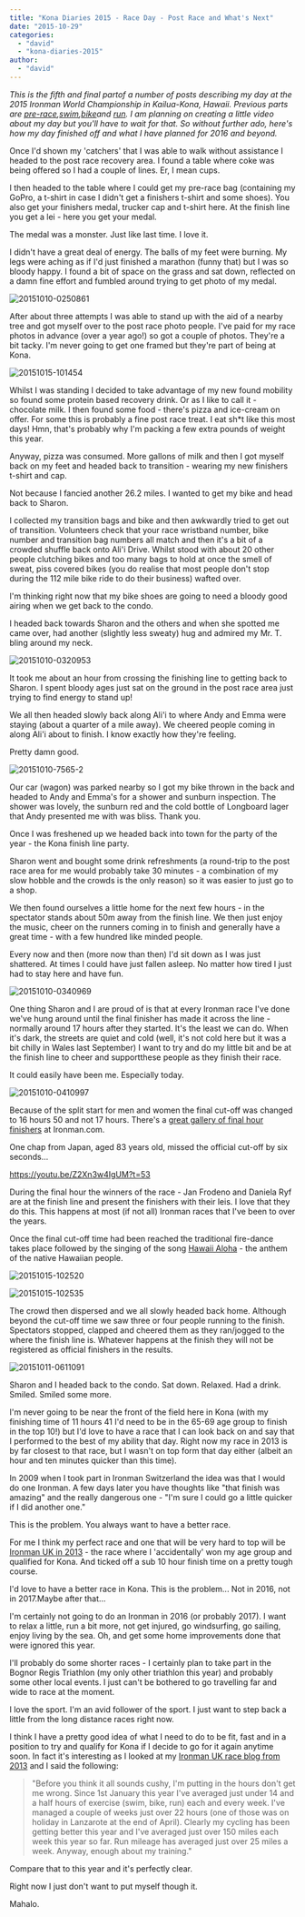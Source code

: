 ```yaml
---
title: "Kona Diaries 2015 - Race Day - Post Race and What's Next"
date: "2015-10-29"
categories: 
  - "david"
  - "kona-diaries-2015"
author: 
  - "david"
---
```


_This is the fifth and final partof a number of posts describing my day at the 2015 Ironman World Championship in Kailua-Kona, Hawaii. Previous parts are [pre-race](/2015/10/kona-diaries-2015-race-day-pre-race/ "Kona Diaries 2013 - Race Day - Pre-Race"),[swim](/2015/10/kona-diaries-2015-race-day-swim/ "Kona Diaries 2013 - Race Day - Swim"),[bike](/2015/10/kona-diaries-2015-race-day-bike/)and [run](/2015/10/kona-diaries-2015-race-day-run/). I am planning on creating a little video about my day but you'll have to wait for that. So without further ado, here's how my day finished off and what I have planned for 2016 and beyond._

Once I'd shown my 'catchers' that I was able to walk without assistance I headed to the post race recovery area. I found a table where coke was being offered so I had a couple of lines. Er, I mean cups.

I then headed to the table where I could get my pre-race bag (containing my GoPro, a t-shirt in case I didn't get a finishers t-shirt and some shoes). You also get your finishers medal, trucker cap and t-shirt here. At the finish line you get a lei - here you get your medal.

The medal was a monster. Just like last time. I love it.

I didn't have a great deal of energy. The balls of my feet were burning. My legs were aching as if I'd just finished a marathon (funny that) but I was so bloody happy. I found a bit of space on the grass and sat down, reflected on a damn fine effort and fumbled around trying to get photo of my medal.

![20151010-0250861](/images/2015/20151010-0250861.jpg)

After about three attempts I was able to stand up with the aid of a nearby tree and got myself over to the post race photo people. I've paid for my race photos in advance (over a year ago!) so got a couple of photos. They're a bit tacky. I'm never going to get one framed but they're part of being at Kona.

![20151015-101454](/images/2015/20151015-1014541.jpg)

Whilst I was standing I decided to take advantage of my new found mobility so found some protein based recovery drink. Or as I like to call it - chocolate milk. I then found some food - there's pizza and ice-cream on offer. For some this is probably a fine post race treat. I eat sh\*t like this most days! Hmn, that's probably why I'm packing a few extra pounds of weight this year.

Anyway, pizza was consumed. More gallons of milk and then I got myself back on my feet and headed back to transition - wearing my new finishers t-shirt and cap.

Not because I fancied another 26.2 miles. I wanted to get my bike and head back to Sharon.

I collected my transition bags and bike and then awkwardly tried to get out of transition. Volunteers check that your race wristband number, bike number and transition bag numbers all match and then it's a bit of a crowded shuffle back onto Ali'i Drive. Whilst stood with about 20 other people clutching bikes and too many bags to hold at once the smell of sweat, piss covered bikes (you do realise that most people don't stop during the 112 mile bike ride to do their business) wafted over.

I'm thinking right now that my bike shoes are going to need a bloody good airing when we get back to the condo.

I headed back towards Sharon and the others and when she spotted me came over, had another (slightly less sweaty) hug and admired my Mr. T. bling around my neck.

![20151010-0320953](/images/2015/20151010-0320953.jpg)

It took me about an hour from crossing the finishing line to getting back to Sharon. I spent bloody ages just sat on the ground in the post race area just trying to find energy to stand up!

We all then headed slowly back along Ali'i to where Andy and Emma were staying (about a quarter of a mile away). We cheered people coming in along Ali'i about to finish. I know exactly how they're feeling.

Pretty damn good.

![20151010-7565-2](/images/2015/20151010-7565-2.jpg)

Our car (wagon) was parked nearby so I got my bike thrown in the back and headed to Andy and Emma's for a shower and sunburn inspection. The shower was lovely, the sunburn red and the cold bottle of Longboard lager that Andy presented me with was bliss. Thank you.

Once I was freshened up we headed back into town for the party of the year - the Kona finish line party.

Sharon went and bought some drink refreshments (a round-trip to the post race area for me would probably take 30 minutes - a combination of my slow hobble and the crowds is the only reason) so it was easier to just go to a shop.

We then found ourselves a little home for the next few hours - in the spectator stands about 50m away from the finish line. We then just enjoy the music, cheer on the runners coming in to finish and generally have a great time - with a few hundred like minded people.

Every now and then (more now than then) I'd sit down as I was just shattered. At times I could have just fallen asleep. No matter how tired I just had to stay here and have fun.

![20151010-0340969](/images/2015/20151010-0340969.jpg)

One thing Sharon and I are proud of is that at every Ironman race I've done we've hung around until the final finisher has made it across the line - normally around 17 hours after they started. It's the least we can do. When it's dark, the streets are quiet and cold (well, it's not cold here but it was a bit chilly in Wales last September) I want to try and do my little bit and be at the finish line to cheer and supportthese people as they finish their race.

It could easily have been me. Especially today.

![20151010-0410997](/images/2015/20151010-0410997.jpg)

Because of the split start for men and women the final cut-off was changed to 16 hours 50 and not 17 hours. There's a [great gallery of final hour finishers](http://eu.ironman.com/media-library/images/galleries/events/americas/ironman/world-championship/2015/the-final-hour.aspx#axzz3pnUzqHB2) at Ironman.com.

One chap from Japan, aged 83 years old, missed the official cut-off by six seconds...

https://youtu.be/Z2Xn3w4IgUM?t=53

During the final hour the winners of the race - Jan Frodeno and Daniela Ryf are at the finish line and present the finishers with their leis. I love that they do this. This happens at most (if not all) Ironman races that I've been to over the years.

Once the final cut-off time had been reached the traditional fire-dance takes place followed by the singing of the song [Hawaii Aloha](https://en.wikipedia.org/wiki/Hawaii_Aloha) - the anthem of the native Hawaiian people.

![20151015-102520](/images/2015/20151015-102520.jpg)

![20151015-102535](/images/2015/20151015-102535.jpg)

The crowd then dispersed and we all slowly headed back home. Although beyond the cut-off time we saw three or four people running to the finish. Spectators stopped, clapped and cheered them as they ran/jogged to the where the finish line is. Whatever happens at the finish they will not be registered as official finishers in the results.

![20151011-0611091](/images/2015/20151011-0611091.jpg)

Sharon and I headed back to the condo. Sat down. Relaxed. Had a drink. Smiled. Smiled some more.

I'm never going to be near the front of the field here in Kona (with my finishing time of 11 hours 41 I'd need to be in the 65-69 age group to finish in the top 10!) but I'd love to have a race that I can look back on and say that I performed to the best of my ability that day. Right now my race in 2013 is by far closest to that race, but I wasn't on top form that day either (albeit an hour and ten minutes quicker than this time).

In 2009 when I took part in Ironman Switzerland the idea was that I would do one Ironman. A few days later you have thoughts like "that finish was amazing" and the really dangerous one - "I'm sure I could go a little quicker if I did another one."

This is the problem. You always want to have a better race.

For me I think my perfect race and one that will be very hard to top will be [Ironman UK in 2013](/2013/08/ironman-uk-2013/) - the race where I 'accidentally' won my age group and qualified for Kona. And ticked off a sub 10 hour finish time on a pretty tough course.

I'd love to have a better race in Kona. This is the problem... Not in 2016, not in 2017.Maybe after that...

I'm certainly not going to do an Ironman in 2016 (or probably 2017). I want to relax a little, run a bit more, not get injured, go windsurfing, go sailing, enjoy living by the sea. Oh, and get some home improvements done that were ignored this year.

I'll probably do some shorter races - I certainly plan to take part in the Bognor Regis Triathlon (my only other triathlon this year) and probably some other local events. I just can't be bothered to go travelling far and wide to race at the moment.

I love the sport. I'm an avid follower of the sport. I just want to step back a little from the long distance races right now.

I think I have a pretty good idea of what I need to do to be fit, fast and in a position to try and qualify for Kona if I decide to go for it again anytime soon. In fact it's interesting as I looked at my [Ironman UK race blog from 2013](/2013/08/ironman-uk-2013/) and I said the following:

> "Before you think it all sounds cushy, I'm putting in the hours don't get me wrong. Since 1st January this year I've averaged just under 14 and a half hours of exercise (swim, bike, run) each and every week. I've managed a couple of weeks just over 22 hours (one of those was on holiday in Lanzarote at the end of April). Clearly my cycling has been getting better this year and I've averaged just over 150 miles each week this year so far. Run mileage has averaged just over 25 miles a week. Anyway, enough about my training."

Compare that to this year and it's perfectly clear.

Right now I just don't want to put myself though it.

Mahalo.
